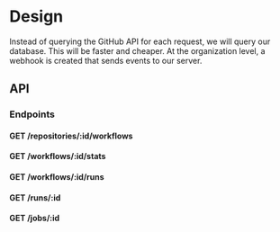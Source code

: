 # Design

Instead of querying the GitHub API for each request, we will query our database. This will be faster and cheaper. At the organization level, a webhook is created that sends events to our server.

## API

### Endpoints

#### GET /repositories/:id/workflows

#### GET /workflows/:id/stats

#### GET /workflows/:id/runs

#### GET /runs/:id

#### GET /jobs/:id
